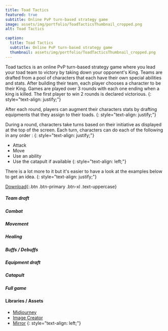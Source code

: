 ```yaml
---
title: Toad Tactics
featured: true
subtitle: Online PvP turn-based strategy game
image: assets/img/portfolio/ToadTacticsThumbnail_cropped.png
alt: Toad Tactics

caption:
  title: Toad Tactics
  subtitle: Online PvP turn-based strategy game
  thumbnail: assets/img/portfolio/ToadTacticsThumbnail_cropped.png
---
```


Toad tactics is an online PvP turn-based strategy game where you lead your toad team to victory by taking down your opponent's King. Teams are drafted from a pool of characters that each have their own special abilities and stats. After building their team, each player chooses a character to be their King. Games are played over 3 rounds with each one ending when a king is killed. The first player to win 2 rounds is declared victorious.
{: style="text-align: justify;"}

After each round, players can augment their characters stats by drafting equipments that they assign to their toads.
{: style="text-align: justify;"}

During a round, characters take turns based on their initiative as displayed at the top of the screen. Each turn, characters can do each of the following in any order :
{: style="text-align: justify;"}

* Attack
* Move
* Use an ability
* Use the catapult if available
{: style="text-align: left;"}

There is a lot more to it but it's easier to have a look at the examples below to get an idea.
{: style="text-align: justify;"}

[Download](https://github.com/yochie/thom){:.btn .btn-primary .btn-xl .text-uppercase}

##### Team draft
##### Combat
##### Movement
##### Healing
##### Buffs / Debuffs
##### Equipment draft
##### Catapult
##### Full game

#### Libraries / Assets
* [Midjourney](https://www.midjourney.com/home)
* [Image Creator](https://www.bing.com/images/create/)
* [Mirror](https://mirror-networking.com/)
{: style="text-align: left;"}

